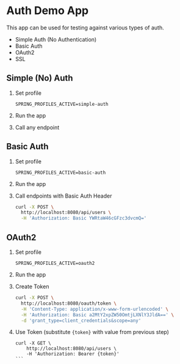 # Auth Demo App

This app can be used for testing against various types of auth.

- Simple Auth (No Authentication)
- Basic Auth
- OAuth2
- SSL

## Simple (No) Auth

1. Set profile
    ```
    SPRING_PROFILES_ACTIVE=simple-auth
    ```

2. Run the app
3. Call any endpoint

## Basic Auth

1. Set profile
    ```
    SPRING_PROFILES_ACTIVE=basic-auth
    ```

2. Run the app
3. Call endpoints with Basic Auth Header
    ```bash
    curl -X POST \
      http://localhost:8080/api/users \
      -H 'Authorization: Basic YWRtaW46cGFzc3dvcmQ='
    ```

## OAuth2

1. Set profile
    ```
    SPRING_PROFILES_ACTIVE=oauth2
    ```

2. Run the app
3. Create Token
    ```bash
    curl -X POST \
      http://localhost:8080/oauth/token \
      -H 'Content-Type: application/x-www-form-urlencoded' \
      -H 'Authorization: Basic a2MtY2xpZW50OmtjLXNlY3JldA==' \
      -d 'grant_type=client_credentials&scope=any'
    ```
4. Use Token (substitute `{token}` with value from previous step)
    ````
    curl -X GET \
        http://localhost:8080/api/users \
        -H 'Authorization: Bearer {token}'
    ```